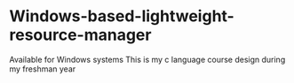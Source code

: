 # Windows-based-lightweight-resource-manager
Available for Windows systems
This is my c language course design during my freshman year
